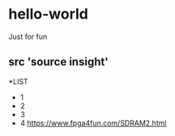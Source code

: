 # hello-world
Just for fun 
## src 'source insight'
*LIST
* 1
* 2
* 3
* 4
https://www.fpga4fun.com/SDRAM2.html
